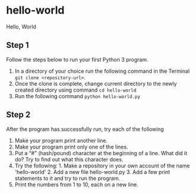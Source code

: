 # hello-world
Hello, World

## Step 1
Follow the steps below to run your first Python 3 program.
  1. In a directory of your choice run the following command in the Terminal `git clone <repository-url>`.
  2. Once the clone is complete, change current directory to the newly created directory using command `cd hello-world`
  3. Run the following command `python hello-world.py`
  
## Step 2
After the program has successfully run, try each of the following
  1. Make your program print another line.
  2. Make your program print only one of the lines.
  3. Put a “#” (hash/pound) character at the beginning of a line. What did it do? Try to find out what this character does.
  4. Try the following:
    1. Make a repository in your own account of the name 'hello-world'
    2. Add a new file hello-world.py
    3. Add a few print statements to it and try to run the program.
  5. Print the numbers from 1 to 10, each on a new line.
